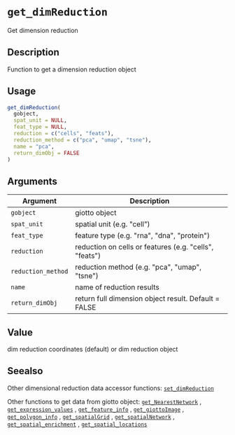 # `get_dimReduction`

Get dimension reduction


## Description

Function to get a dimension reduction object


## Usage

```r
get_dimReduction(
  gobject,
  spat_unit = NULL,
  feat_type = NULL,
  reduction = c("cells", "feats"),
  reduction_method = c("pca", "umap", "tsne"),
  name = "pca",
  return_dimObj = FALSE
)
```


## Arguments

Argument      |Description
------------- |----------------
`gobject`     |     giotto object
`spat_unit`     |     spatial unit (e.g. "cell")
`feat_type`     |     feature type (e.g. "rna", "dna", "protein")
`reduction`     |     reduction on cells or features (e.g. "cells", "feats")
`reduction_method`     |     reduction method (e.g. "pca", "umap", "tsne")
`name`     |     name of reduction results
`return_dimObj`     |     return full dimension object result. Default = FALSE


## Value

dim reduction coordinates (default) or dim reduction object


## Seealso

Other dimensional reduction data accessor functions:
 [`set_dimReduction`](#setdimreduction) 
 
 Other functions to get data from giotto object:
 [`get_NearestNetwork`](#getnearestnetwork) ,
 [`get_expression_values`](#getexpressionvalues) ,
 [`get_feature_info`](#getfeatureinfo) ,
 [`get_giottoImage`](#getgiottoimage) ,
 [`get_polygon_info`](#getpolygoninfo) ,
 [`get_spatialGrid`](#getspatialgrid) ,
 [`get_spatialNetwork`](#getspatialnetwork) ,
 [`get_spatial_enrichment`](#getspatialenrichment) ,
 [`get_spatial_locations`](#getspatiallocations)


